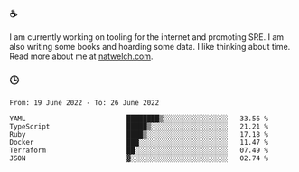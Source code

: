 ### ☕

I am currently working on tooling for the internet and promoting SRE. I am also writing some books and hoarding some data. I like thinking about time. Read more about me at [natwelch.com](https://natwelch.com).

### 🕒

<!--START_SECTION:waka-->

```text
From: 19 June 2022 - To: 26 June 2022

YAML                         ████████▒░░░░░░░░░░░░░░░░   33.56 %
TypeScript                   █████▒░░░░░░░░░░░░░░░░░░░   21.21 %
Ruby                         ████▒░░░░░░░░░░░░░░░░░░░░   17.18 %
Docker                       ███░░░░░░░░░░░░░░░░░░░░░░   11.47 %
Terraform                    ██░░░░░░░░░░░░░░░░░░░░░░░   07.49 %
JSON                         ▓░░░░░░░░░░░░░░░░░░░░░░░░   02.74 %
```

<!--END_SECTION:waka-->

